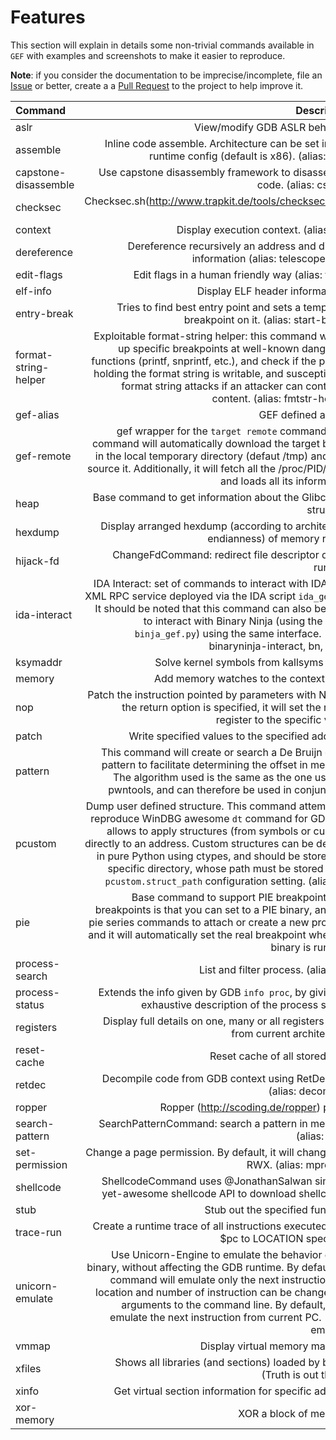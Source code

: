 # Features #

This section will explain in details some non-trivial commands available in `GEF`
with examples and screenshots to make it easier to reproduce.

__Note__: if you consider the documentation to be imprecise/incomplete,
file an [Issue](https://github.com/hugsy/gef/issues/86) or better,
create a a [Pull Request](https://github.com/hugsy/gef/pulls) to the project to help
improve it.

| Command    | Description |
|:-----------|----------------:|
|aslr                      | View/modify GDB ASLR behavior.|
|assemble                  | Inline code assemble. Architecture can be set in GEF runtime config (default is x86).  (alias: asm) |
|capstone-disassemble      | Use capstone disassembly framework to disassemble code. (alias: cs-dis) |
|checksec                  | Checksec.sh(http://www.trapkit.de/tools/checksec.html) port. |
|context                   | Display execution context. (alias: ctx)|
|dereference               | Dereference recursively an address and display information (alias: telescope, dps)|
|edit-flags                | Edit flags in a human friendly way (alias: flags)|
|elf-info                  | Display ELF header informations.|
|entry-break               | Tries to find best entry point and sets a temporary breakpoint on it. (alias: start-break)|
|format-string-helper      | Exploitable format-string helper: this command will set up specific breakpoints at well-known dangerous functions (printf, snprintf, etc.), and check if the pointer holding the format string is writable, and  susceptible to format string attacks if an attacker can control its content. (alias: fmtstr-helper)|
|gef-alias                 | GEF defined aliases|
|gef-remote                | gef wrapper for the `target remote` command. This command will automatically download the target binary in the local temporary directory (defaut /tmp) and then source it. Additionally, it will fetch all the /proc/PID/maps and loads all its information.|
|heap                      | Base command to get information about the Glibc heap structure.|
|hexdump                   | Display arranged hexdump (according to architecture endianness) of memory range.|
|hijack-fd                 | ChangeFdCommand: redirect file descriptor during runtime.|
|ida-interact              | IDA Interact: set of commands to interact with IDA via a XML RPC service deployed via the IDA script `ida_gef.py`. It should be noted that this command can also be used to interact with Binary Ninja (using the script `binja_gef.py`) using the same interface. (alias: binaryninja-interact, bn, binja)|
|ksymaddr                  | Solve kernel symbols from kallsyms table.|
|memory                    | Add memory watches to the context view.|
|nop                       | Patch the instruction pointed by parameters with NOP. If the return option is specified, it will set the return register to the specific value.|
|patch                     | Write specified values to the specified address.|
|pattern                   | This command will create or search a De Bruijn cyclic pattern to facilitate determining the offset in memory. The algorithm used is the same as the one used by pwntools, and can therefore be used in conjunction.|
|pcustom                   | Dump user defined structure. This command attempts to reproduce WinDBG awesome `dt` command for GDB and allows to apply structures (from symbols or custom) directly to an address. Custom structures can be defined in pure Python using ctypes, and should be stored in a specific directory, whose path must be stored in the `pcustom.struct_path` configuration setting. (alias: dt)|
|pie                       | Base command to support PIE breakpoints. PIE breakpoints is that you can set to a PIE binary, and use pie series commands to attach or create a new process, and it will automatically set the real breakpoint when the binary is running.
|process-search            | List and filter process. (alias: ps)|
|process-status            | Extends the info given by GDB `info proc`, by giving an exhaustive description of the process status.|
|registers                 | Display full details on one, many or all registers value from current architecture.|
|reset-cache               | Reset cache of all stored data.|
|retdec                    | Decompile code from GDB context using RetDec API. (alias: decompile)|
|ropper                    | Ropper (http://scoding.de/ropper) plugin|
|search-pattern            | SearchPatternCommand: search a pattern in memory. (alias: grep)|
|set-permission            | Change a page permission. By default, it will change it to RWX. (alias: mprotect)|
|shellcode                 | ShellcodeCommand uses @JonathanSalwan simple-yet-awesome shellcode API to download shellcodes.|
|stub                      | Stub out the specified function.|
|trace-run                 | Create a runtime trace of all instructions executed from $pc to LOCATION specified.|
|unicorn-emulate           | Use Unicorn-Engine to emulate the behavior of the binary, without affecting the GDB runtime. By default the command will emulate only the next instruction, but location and number of instruction can be changed via arguments to the command line. By default, it will emulate the next instruction from current PC. (alias: emulate)|
|vmmap                     | Display virtual memory mapping|
|xfiles                    | Shows all libraries (and sections) loaded by binary (Truth is out there).|
|xinfo                     | Get virtual section information for specific address|
|xor-memory                | XOR a block of memory.|
